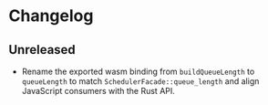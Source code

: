 # Changelog

## Unreleased
- Rename the exported wasm binding from `buildQueueLength` to `queueLength` to match `SchedulerFacade::queue_length` and align JavaScript consumers with the Rust API.
